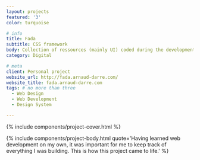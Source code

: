 ```yaml
---
layout: projects
featured: '3'
color: turquoise

# info
title: Fada
subtitle: CSS framework
body: Collection of ressources (mainly UI) coded during the development of the web projects I worked on and brought together. This is an ongoing project and evolves as my skills get better. If you are interested in it, don't hesitate to contact me.
category: Digital

# meta
client: Personal project
website_url: http://fada.arnaud-darre.com/
website_title: fada.arnaud-darre.com
tags: # no more than three
  - Web Design
  - Web Development
  - Design System

---
```


{% include components/project-cover.html %}

{% include components/project-body.html 
  quote='Having learned web development on my own, it was important for me to keep track of everything I was building. This is how this project came to life.'
%}
